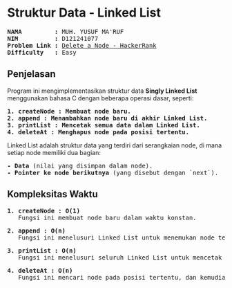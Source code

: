 # Struktur Data - Linked List

<pre>
<strong>NAMA         :</strong> MUH. YUSUF MA'RUF
<strong>NIM          :</strong> D121241077
<strong>Problem Link :</strong> <a href="https://www.hackerrank.com/challenges/delete-a-node-from-a-linked-list/problem">Delete a Node - HackerRank</a>
<strong>Difficulty   :</strong> Easy
</pre>

## Penjelasan

Program ini mengimplementasikan struktur data **Singly Linked List** menggunakan bahasa C dengan beberapa operasi dasar, seperti:
<pre>
<strong>1. createNode : Membuat node baru.</strong>
<strong>2. append : Menambahkan node baru di akhir Linked List.</strong>
<strong>3. printList : Mencetak semua data dalam Linked List.</strong>
<strong>4. deleteAt : Menghapus node pada posisi tertentu.</strong>
</pre>
Linked List adalah struktur data yang terdiri dari serangkaian node, di mana setiap node memiliki dua bagian:
<pre>
<strong>- Data </strong>(nilai yang disimpan dalam node).
<strong>- Pointer ke node berikutnya </strong>(yang disebut dengan `next`).
</pre>

## Kompleksitas Waktu
<pre>
<strong>1. createNode : O(1)</strong>
   Fungsi ini membuat node baru dalam waktu konstan.
</pre> 
<pre>
<strong>2. append : O(n) </strong>
   Fungsi ini menelusuri Linked List untuk menemukan node terakhir sebelum menambahkan node baru.
</pre>
<pre>
<strong>3. printList : O(n)</strong> 
   Fungsi ini menelusuri seluruh Linked List untuk mencetak data.
</pre>
<pre>
<strong>4. deleteAt : O(n)  </strong>
   Fungsi ini mencari node pada posisi tertentu, dan kemudian menghapusnya. Pencarian posisi membutuhkan waktu O(n).
</pre>
